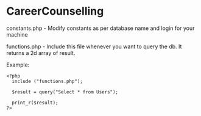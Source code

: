 # CareerCounselling
constants.php - Modify constants as per database name and login for your machine

functions.php - Include this file whenever you want to query the db. It returns a 2d array of result.

Example: 
```
<?php
  include ("functions.php");
  
  $result = query("Select * from Users");
  
  print_r($result);
?>
```

